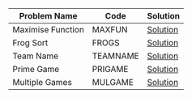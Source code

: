
|Problem Name|  Code|Solution|
|--|--|--|
| Maximise Function |  MAXFUN|[Solution](./MAXFUN/Codechef.java)|
| Frog Sort |  FROGS|[Solution](./FROGS/Codechef.java)|
| Team Name |  TEAMNAME|[Solution](./TEAMNAME/Codechef.java)|
| Prime Game |  PRIGAME|[Solution](./PRIGAME/Codechef.java)|
| Multiple  Games |  MULGAME|[Solution](./MULGAME/Codechef.cpp)|
